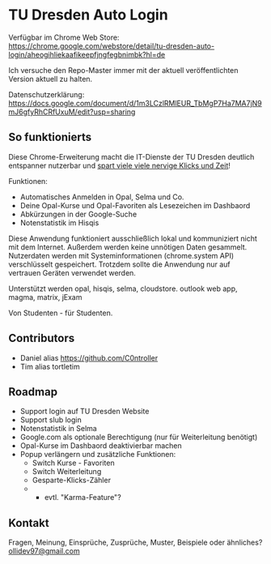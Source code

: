# TU Dresden Auto Login
Verfügbar im Chrome Web Store: https://chrome.google.com/webstore/detail/tu-dresden-auto-login/aheogihliekaafikeepfjngfegbnimbk?hl=de

Ich versuche den Repo-Master immer mit der aktuell veröffentlichten Version aktuell zu halten.

Datenschutzerklärung: https://docs.google.com/document/d/1m3LCzlRMlEUR_TbMgP7Ha7MA7jN9mJ6gfyRhCRfUxuM/edit?usp=sharing

## So funktionierts

Diese Chrome-Erweiterung macht die IT-Dienste der TU Dresden deutlich entspanner nutzerbar und <ins>spart viele viele nervige Klicks und Zeit</ins>!

Funktionen:
 - Automatisches Anmelden in Opal, Selma und Co.
 - Deine Opal-Kurse und Opal-Favoriten als Lesezeichen im Dashbaord
 - Abkürzungen in der Google-Suche
 - Notenstatistik im Hisqis
 
Diese Anwendung funktioniert ausschließlich lokal und kommuniziert nicht mit dem Internet. Außerdem werden keine unnötigen Daten gesammelt. Nutzerdaten werden mit Systeminformationen (chrome.system API) verschlüsselt gespeichert. Trotzdem sollte die Anwendung nur auf vertrauen Geräten verwendet werden.

Unterstützt werden opal, hisqis, selma, cloudstore. outlook web app, magma, matrix, jExam

Von Studenten - für Studenten.

## Contributors
- Daniel alias https://github.com/C0ntroller
- Tim alias tortletim

## Roadmap
- Support login auf TU Dresden Website
- Support slub login
- Notenstatistik in Selma
- Google.com als optionale Berechtigung (nur für Weiterleitung benötigt)
- Opal-Kurse im Dashbaord deaktivierbar machen
- Popup verlängern und zusätzliche Funktionen:
   - Switch Kurse - Favoriten
   - Switch Weiterleitung
   - Gesparte-Klicks-Zähler
   - + evtl. "Karma-Feature"?

## Kontakt
Fragen, Meinung, Einsprüche, Zusprüche, Muster, Beispiele oder ähnliches?
ollidev97@gmail.com
